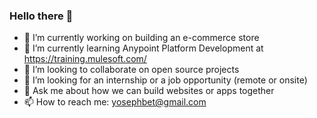 ### Hello there 👋

- 🔭 I’m currently working on building an e-commerce store
- 🌱 I’m currently learning Anypoint Platform Development at https://training.mulesoft.com/
- 👯 I’m looking to collaborate on open source projects
- 🤔 I’m looking for an internship or a job opportunity (remote or onsite)
- 💬 Ask me about how we can build websites or apps together
- 📫 How to reach me: yosephbet@gmail.com 
